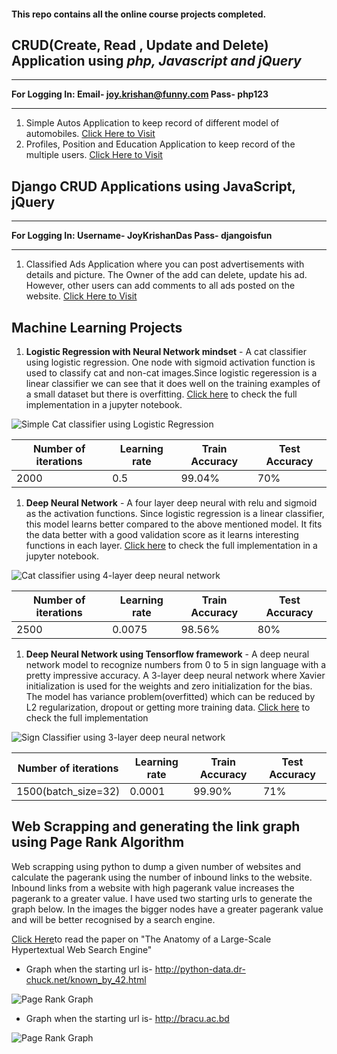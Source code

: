 #### **This repo contains all the online course projects completed.**



## CRUD(Create, Read , Update and Delete) Application using *php, Javascript and jQuery*
___
__For Logging In: Email- joy.krishan@funny.com Pass- php123__
___

1. Simple Autos Application to keep record of different model of automobiles. [Click Here to Visit](https://a1e57fb5da11.ngrok.io/Database_PHP/CRUD_app/)
1. Profiles, Position and Education Application to keep record of the multiple users. [Click Here to Visit](https://a1e57fb5da11.ngrok.io/Database_PHP/Users&Profile/)
<!--
>>**Note the Link to the Application will only work if I host the projects from my PC**


### You can check some of snapshots of the Simple Autos Application

* Homepage

![Homepage](https://github.com/JoyKrishan/Joy-s_Course_Projects/blob/master/PHP%20pictures/Autos_homepage.JPG)
___

* Addpage

![Addpage](https://github.com/JoyKrishan/Joy-s_Course_Projects/blob/master/PHP%20pictures/Autos_Addnew.JPG)
___

* Editpage

![Editpage](https://github.com/JoyKrishan/Joy-s_Course_Projects/blob/master/PHP%20pictures/Autos_editpage.JPG)
___

* Deletepage

![Deletepage](https://github.com/JoyKrishan/Joy-s_Course_Projects/blob/master/PHP%20pictures/Autos_deletepage.JPG)
___

* Loginpage 

![LoginPage](https://github.com/JoyKrishan/Joy-s_Course_Projects/blob/master/PHP%20pictures/Autos_Loginpage.JPG)

### You can check some of snapshots of the Profiles. Position and Education Application

* Indexpage

![Indexpage](https://github.com/JoyKrishan/Joy-s_Course_Projects/blob/master/PHP%20pictures/Profiles_IndexPage.JPG)
___

* Homepage

![Homepage](https://github.com/JoyKrishan/Joy-s_Course_Projects/blob/master/PHP%20pictures/Profiles_Homepage.JPG)
___

* Addpage

![Addpage](https://github.com/JoyKrishan/Joy-s_Course_Projects/blob/master/PHP%20pictures/Profiles_Addpage.JPG)
___

* Editpage

![Editpage](https://github.com/JoyKrishan/Joy-s_Course_Projects/blob/master/PHP%20pictures/Profiles_editpage.JPG)
___

* Deletepage 

![DeletePage](https://github.com/JoyKrishan/Autos-App-Using-PHP/blob/master/PHP%20pictures/Profiles_deletepage.JPG)

* Displaypage

![DisplayPage](https://github.com/JoyKrishan/Joy-s_Course_Projects/blob/master/PHP%20pictures/Profiles_displaypage.JPG)
-->

## Django CRUD Applications using JavaScript, jQuery
___
__For Logging In: Username- JoyKrishanDas Pass- djangoisfun__
___
1. Classified Ads Application where you can post advertisements with details and picture. The Owner of the add can delete, update his ad. However, other users can add comments to all ads posted on the website. [Click Here to Visit](https://5565b4c94c7c.ngrok.io/ads/)

<!--
>> **Note the Link to the Applications will only work if I host the projects from my PC**


### You can check some of snapshots of the Classified Ads Application
* Homepage

![Homepage](https://github.com/JoyKrishan/Autos-App-Using-PHP/blob/master/Django%20Pictures/Homepage.JPG)
___

* Addpage

![Editpage](https://github.com/JoyKrishan/Autos-App-Using-PHP/blob/master/Django%20Pictures/Editpage.JPG)
___

* Editpage

![Addpage](https://github.com/JoyKrishan/Autos-App-Using-PHP/blob/master/Django%20Pictures/Capture.JPG)
___

* Deletepage

![Deletepage](https://github.com/JoyKrishan/Autos-App-Using-PHP/blob/master/Django%20Pictures/Deletepage.JPG)
___

* Loginpage 

![LoginPage](https://github.com/JoyKrishan/Autos-App-Using-PHP/blob/master/Django%20Pictures/Loginpage.JPG)
-->

## Machine Learning Projects

1. **Logistic Regression with Neural Network mindset** - A cat classifier using logistic regression. One node with sigmoid activation function is used to classify cat and non-cat images.Since logistic regeression is a linear classifier we can see that it does well on the training examples of a small dataset but there is overfitting. [Click here](https://github.com/JoyKrishan/Joy-s_Course_Projects/blob/master/Machine%20Learning/Logistic%20Regression%20as%20a%20Neural%20Network/Logistic_Regression_with_a_Neural_Network_mindset_v6a.ipynb) to check the full implementation in a jupyter notebook.

![Simple Cat classifier using Logistic Regression](https://github.com/JoyKrishan/Joy-s_Course_Projects/blob/master/Deep%20Images/Cat_classifications_using_Logistic__regression.JPG)

 Number of iterations | Learning rate | Train Accuracy | Test Accuracy 
 -------------------- | ------------- | -------------- | ------------- 
| 2000 | 0.5 | 99.04% | 70% |

1. **Deep Neural Network** - A four layer deep neural with relu and sigmoid as the activation functions. Since logistic regression is a linear classifier, this model learns better compared to the above mentioned model. It fits the data better with a good validation score as it learns interesting functions in each layer. [Click here](https://github.com/JoyKrishan/Joy-s_Course_Projects/blob/master/Machine%20Learning/Deep%20Neural%20Network%20Application_%20Image%20Classification/Deep%20Neural%20Network%20-%20Application%20v8.ipynb) to check the full implementation in a jupyter notebook.

![Cat classifier using 4-layer deep neural network](https://github.com/JoyKrishan/Joy-s_Course_Projects/blob/master/Deep%20Images/Cat_classification_using_NN.JPG)


 Number of iterations | Learning rate | Train Accuracy | Test Accuracy 
 -------------------- | ------------- | -------------- | ------------- 
| 2500 | 0.0075 | 98.56% | 80% |

1. **Deep Neural Network using Tensorflow framework** - A deep neural network model to recognize numbers from 0 to 5 in sign language with a pretty impressive accuracy. A 3-layer deep neural network where Xavier initialization is used for the weights and zero initialization for the bias. The model has variance problem(overfitted) which can be reduced by 
L2 regularization, dropout or getting more training data. [Click here](https://github.com/JoyKrishan/Joy-s_Course_Projects/blob/master/Machine%20Learning/Deep%20Neural%20Network%20using%20Tensorflow/Tensorflow%20Tutorial%20v3a.ipynb) to  check the full implementation

![Sign Classifier using 3-layer deep neural network](https://github.com/JoyKrishan/Joy-s_Course_Projects/blob/master/Deep%20Images/Tensorflow.JPG)

 Number of iterations | Learning rate | Train Accuracy | Test Accuracy 
 -------------------- | ------------- | -------------- | ------------- 
 1500(batch_size=32) | 0.0001 | 99.90% | 71% 
 



## Web Scrapping and generating the link graph using Page Rank Algorithm

Web scrapping using python to dump a given number of websites and calculate the pagerank using the number of inbound links to the website. Inbound links from a website with high pagerank value increases the pagerank to a greater value. 
I have used two starting urls to generate the graph below. In the images the bigger nodes have a greater pagerank value and will be better recognised by a search engine.

[Click Here](https://github.com/JoyKrishan/Joy-s_Course_Projects/blob/master/Web%20Scrapping%20using%20Python/The%20Anatomy%20of%20a%20Search%20Engine.doc)to read the paper on "The Anatomy of a Large-Scale Hypertextual Web Search Engine"

* Graph when the starting url is- http://python-data.dr-chuck.net/known_by_42.html

![Page Rank Graph](https://github.com/JoyKrishan/Joy-s_Course_Projects/blob/master/Web%20Scrapping%20using%20Python/html_1.PNG)

* Graph when the starting url is- http://bracu.ac.bd

![Page Rank Graph](https://github.com/JoyKrishan/Joy-s_Course_Projects/blob/master/Web%20Scrapping%20using%20Python/html_2.PNG)
